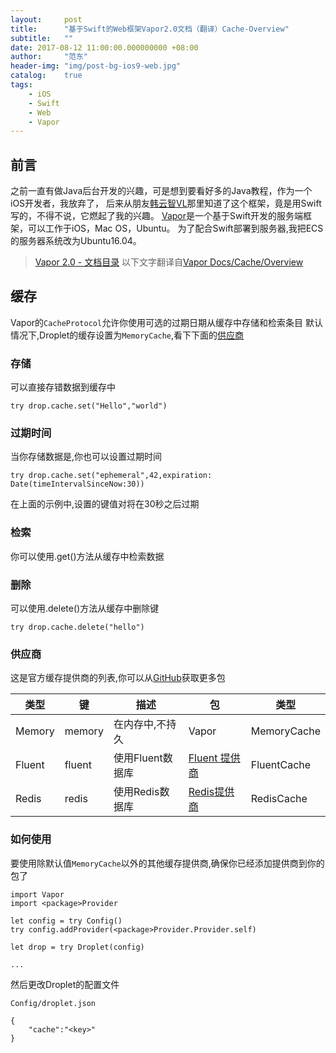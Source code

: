 ```yaml
---
layout:     post
title:      "基于Swift的Web框架Vapor2.0文档（翻译）Cache-Overview"
subtitle:   ""
date: 2017-08-12 11:00:00.000000000 +08:00
author:     "范东"
header-img: "img/post-bg-ios9-web.jpg"
catalog:    true
tags:
    - iOS
    - Swift
    - Web
    - Vapor
---
```

## 前言
之前一直有做Java后台开发的兴趣，可是想到要看好多的Java教程，作为一个iOS开发者，我放弃了，
后来从朋友[韩云智VL](http://www.jianshu.com/u/92f7630a351b)那里知道了这个框架，竟是用Swift写的，不得不说，它燃起了我的兴趣。
[Vapor](http://vapor.codes)是一个基于Swift开发的服务端框架，可以工作于iOS，Mac OS，Ubuntu。
为了配合Swift部署到服务器,我把ECS的服务器系统改为Ubuntu16.04。
> [Vapor 2.0 - 文档目录](http://blog.fandong.me/2017/08/01/iOS-SwiftVaporWeb/)
> 以下文字翻译自[Vapor Docs/Cache/Overview](https://docs.vapor.codes/2.0/cache/overview/)

## 缓存
Vapor的```CacheProtocol```允许你使用可选的过期日期从缓存中存储和检索条目
默认情况下,Droplet的缓存设置为```MemoryCache```,看下下面的[供应商](http://www.jianshu.com/p/155866779a8e/#供应商)
### 存储
可以直接存错数据到缓存中

```
try drop.cache.set("Hello","world")
```
### 过期时间
当你存储数据是,你也可以设置过期时间

```
try drop.cache.set("ephemeral",42,expiration: Date(timeIntervalSinceNow:30))
```
在上面的示例中,设置的键值对将在30秒之后过期
### 检索
你可以使用.get()方法从缓存中检索数据
### 删除
可以使用.delete()方法从缓存中删除键

```
try drop.cache.delete("hello")
```
### 供应商
这是官方缓存提供商的列表,你可以从[GitHub](https://github.com/search?utf8=%E2%9C%93&q=topic%3Avapor-provider+topic%3Acache&type=Repositories)获取更多包

类型 | 键 | 描述 | 包 | 类型
------- | ------- | ------- | ------- | -------
Memory | memory | 在内存中,不持久 | Vapor | MemoryCache
Fluent | fluent | 使用Fluent数据库 | [Fluent 提供商](http://www.jianshu.com/p/5a2f6965f73b) | FluentCache
Redis | redis | 使用Redis数据库 | [Redis提供商](https://docs.vapor.codes/2.0/redis/package/) | RedisCache

### 如何使用
要使用除默认值```MemoryCache```以外的其他缓存提供商,确保你已经添加提供商到你的包了

```
import Vapor
import <package>Provider

let config = try Config()
try config.addProvider(<package>Provider.Provider.self)

let drop = try Droplet(config)

...

```
然后更改Droplet的配置文件

```
Config/droplet.json
```

```
{
	"cache":"<key>"
}
```